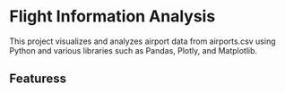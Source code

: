 # Flight Information Analysis

This project visualizes and analyzes airport data from airports.csv using Python and various libraries such as Pandas, Plotly, and Matplotlib.

## Featuress